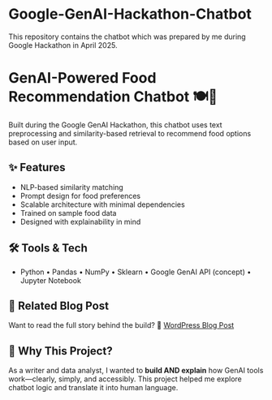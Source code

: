 # Google-GenAI-Hackathon-Chatbot
This repository contains the chatbot which was prepared by me during Google Hackathon in April 2025.

# GenAI-Powered Food Recommendation Chatbot 🍽️🤖

Built during the Google GenAI Hackathon, this chatbot uses text preprocessing and similarity-based retrieval to recommend food options based on user input.

## ✨ Features
- NLP-based similarity matching
- Prompt design for food preferences
- Scalable architecture with minimal dependencies
- Trained on sample food data
- Designed with explainability in mind

## 🛠️ Tools & Tech
- Python • Pandas • NumPy • Sklearn • Google GenAI API (concept) • Jupyter Notebook

## 📖 Related Blog Post
Want to read the full story behind the build?
📝 [WordPress Blog Post](https://themillenialfemme.wordpress.com/2025/04/19/chatbots-chutney-code-building-the-indian-food-detector-at-google-gen-ai-hackathon/)

## 💬 Why This Project?
As a writer and data analyst, I wanted to **build AND explain** how GenAI tools work—clearly, simply, and accessibly. This project helped me explore chatbot logic and translate it into human language.

